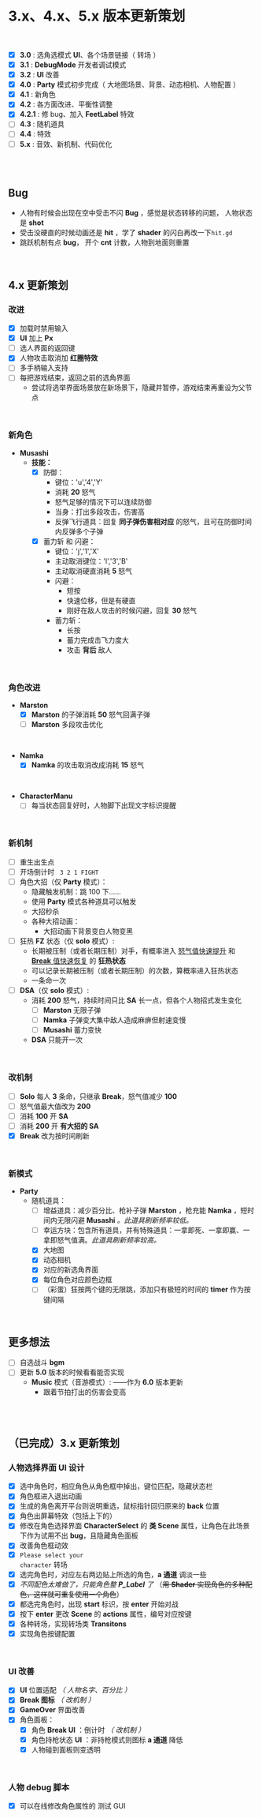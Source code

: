 # 3.x、4.x、5.x 版本更新策划

<br>

- [x] **3.0** : 选角选模式 **UI**、各个场景链接（ 转场 ）
- [x] **3.1** : **DebugMode** 开发者调试模式
- [x] **3.2** : **UI** 改善
- [x] **4.0** : **Party** 模式初步完成（ 大地图场景、背景、动态相机、人物配置 ）
- [x] **4.1** : 新角色
- [x] **4.2** : 各方面改进、平衡性调整
- [x] **4.2.1** : 修 bug、加入 **FeetLabel** 特效
- [ ] **4.3** : 随机道具
- [ ] **4.4** : 特效
- [ ] **5.x** : 音效、新机制、代码优化

<br><br>

## Bug

- 人物有时候会出现在空中受击不闪 **Bug** ，感觉是状态转移的问题， 人物状态是 **shot**
- 受击没硬直的时候动画还是 **hit** ，学了 **shader** 的闪白再改一下<code>hit.gd</code>
- 跳跃机制有点 **bug**， 开个 **cnt** 计数，人物到地面则重置

<br>

## **4.x 更新策划**

### **改进**

- [x] 加载时禁用输入
- [x] **UI** 加上 **Px**
- [ ] 选人界面的返回键
- [x] 人物攻击取消加 **红圈特效**
- [ ] 多手柄输入支持
- [ ] 每把游戏结束，返回之前的选角界面
  - 尝试将选举界面场景放在新场景下，隐藏并暂停，游戏结束再重设为父节点

<br>

### **新角色**

- **Musashi**
  - **技能：**
    - [x] 防御：
      - 键位：'u','4','Y'
      - 消耗 **20** 怒气
      - 怒气足够的情况下可以连续防御
      - 当身：打出多段攻击，伤害高
      - 反弹飞行道具：回复 **同子弹伤害相对应** 的怒气，且可在防御时间内反弹多个子弹
    - [x] 蓄力斩 和 闪避：
      - 键位：'j','1','X'
      - 主动取消键位：'l','3','B'
      - 主动取消硬直消耗 **5** 怒气
      - 闪避：
        - 短按
        - 快速位移，但是有硬直
        - 刚好在敌人攻击的时候闪避，回复 **30** 怒气
      - 蓄力斩：
        - 长按
        - 蓄力完成击飞力度大
        - 攻击 **背后** 敌人

<br>

### **角色改进**

- **Marston**
  - [x] **Marston** 的子弹消耗 **50** 怒气回满子弹
  - [ ] **Marston** 多段攻击优化

<br>

- **Namka**
  - [x] **Namka** 的攻击取消改成消耗 **15** 怒气

<br>

- **CharacterManu**
  - [ ] 每当状态回复好时，人物脚下出现文字标识提醒

<br>

### **新机制**

- [ ] 重生出生点
- [ ] 开场倒计时 <code> 3 2 1 FIGHT </code>
- [ ] 角色大招（仅 **Party** 模式）：
  - 隐藏触发机制：跳 100 下......
  - 使用 **Party** 模式各种道具可以触发
  - 大招秒杀
  - 各种大招动画：
    - 大招动画下背景变白人物变黑
- [ ] 狂热 **FZ** 状态（仅 **solo** 模式）:
  - 长期被压制（或者长期压制）对手，有概率进入 <u>怒气值快速提升</u> 和 <u>**Break** 值快速恢复</u> 的 **狂热状态**
  - 可以记录长期被压制（或者长期压制）的次数，算概率进入狂热状态
  - 一条命一次
- [ ] **DSA**（仅 **solo** 模式）:
  - 消耗 **200** 怒气，持续时间只比 **SA** 长一点，但各个人物招式发生变化
    - [ ] **Marston** 无限子弹
    - [ ] **Namka** 子弹变大集中敌人造成麻痹但射速变慢
    - [ ] **Musashi** 蓄力变快
  - **DSA** 只能开一次

<br>

### **改机制**

- [ ] **Solo** 每人 **3** 条命，只继承 **Break**，怒气值减少 **100**
- [ ] 怒气值最大值改为 **200**
- [ ] 消耗 **100** 开 **SA**
- [ ] 消耗 **200** 开 **有大招的 SA**
- [x] **Break** 改为按时间刷新

<br>

### **新模式**

- **Party**
  - 随机道具：
    - [ ] 增益道具：减少百分比、枪补子弹 **Marston** ，枪充能 **Namka** ，短时间内无限闪避 **Musashi** _。此道具刷新频率较低。_
    - [ ] 幸运方块：包含所有道具，并有特殊道具：一拿即死、一拿即赢、一拿即怒气值满。_此道具刷新频率较高。_
    - [x] 大地图
    - [x] 动态相机
    - [x] 对应的新选角界面
    - [x] 每位角色对应颜色边框
    - [ ] （彩蛋）狂按两个键的无限跳，添加只有极短的时间的 **timer** 作为按键间隔

<br>

## **更多想法**

- [ ] 自选战斗 **bgm**
- [ ] 更新 **5.0** 版本的时候看看能否实现
  - **Music** 模式（音游模式）: ——作为 **6.0** 版本更新
    - 跟着节拍打出的伤害会变高

<br><br>

## **（已完成）3.x 更新策划**

### **人物选择界面 UI 设计**

- [x] 选中角色时，相应角色从角色框中掉出，键位匹配，隐藏状态栏
- [x] 角色框进入退出动画
- [x] 生成的角色离开平台则说明重选，鼠标指针回归原来的 **back** 位置
- [x] 角色出屏幕特效（包括上下的）
- [x] 修改在角色选择界面 **CharacterSelect** 的 **类 Scene** 属性，让角色在此场景下作为试用不出 **bug**，且隐藏角色面板
- [x] 改善角色框动效
- [x] <code>Please select your character</code> 转场
- [x] 选完角色时，对应左右两边贴上所选的角色，**a 通道** 调淡一些
- [x] _不同配色太难做了，只能角色整 **P_Label** 了_ （~~用 **Shader** 实现角色的多种配色，这样就可重复使用一个角色~~）
- [x] 都选完角色时，出现 **start** 标识，按 **enter** 开始对战
- [x] 按下 **enter** 更改 **Scene** 的 **actions** 属性，编号对应按键
- [x] 各种转场，实现转场类 **Transitons**
- [x] 实现角色按键配置

<br>

### UI 改善

- [x] **UI** 位置适配 _（ 人物名字、百分比 ）_
- [x] **Break 图标** *（ *改机制* ）*
- [x] **GameOver** 界面改善
- [x] 角色面板：
  - [x] 角色 **Break UI** ：倒计时 *（ *改机制* ）*
  - [x] 角色持枪状态 **UI** ：非持枪模式则图标 **a 通道** 降低
  - [x] 人物碰到面板则变透明

<br>

### 人物 debug 脚本

- [x] 可以在线修改角色属性的 测试 GUI

<br><br>
